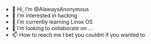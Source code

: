 - 👋 Hi, I’m @AlawaysAnonymous
- 👀 I’m interested in hacking
- 🌱 I’m currently learning Linox OS
- 💞️ I’m looking to collaborate on ...
- 📫 How to reach me I bet you couldnt if you wanted to

<!---
AlawaysAnonymous/AlawaysAnonymous is a ✨ special ✨ repository because its `README.md` (this file) appears on your GitHub profile.
You can click the Preview link to take a look at your changes.
--->
